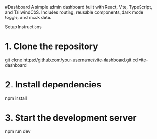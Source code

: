 #Dashboard
A simple admin dashboard built with React, Vite, TypeScript, and TailwindCSS.
Includes routing, reusable components, dark mode toggle, and mock data.

 Setup Instructions
 # 1. Clone the repository
git clone https://github.com/your-username/vite-dashboard.git
cd vite-dashboard

# 2. Install dependencies
npm install

# 3. Start the development server
npm run dev